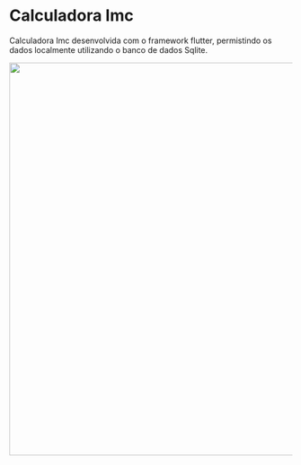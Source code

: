 # Calculadora Imc

Calculadora Imc desenvolvida com o framework flutter, permistindo os dados localmente utilizando o banco de dados Sqlite.



 <img height="700"  src="https://github.com/liviaaraujo-dev/calculadora_imc_flutter/blob/main/print.jpeg">